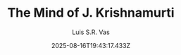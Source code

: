 ---
title: "The Mind of J. Krishnamurti"
date: "2025-08-16T19:43:17.433Z"
author: "Luis S.R. Vas"
read_year: "NO"
recommendation: '4'
url: /bookshelf/the-mind-of-j-krishnamurti
---